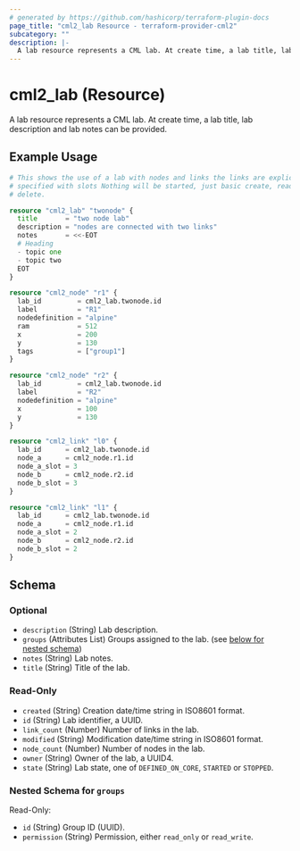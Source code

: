 ```yaml
---
# generated by https://github.com/hashicorp/terraform-plugin-docs
page_title: "cml2_lab Resource - terraform-provider-cml2"
subcategory: ""
description: |-
  A lab resource represents a CML lab. At create time, a lab title, lab description and lab notes can be provided.
---
```


# cml2_lab (Resource)

A lab resource represents a CML lab. At create time, a lab title, lab description and lab notes can be provided.

## Example Usage

```terraform
# This shows the use of a lab with nodes and links the links are explicitly
# specified with slots Nothing will be started, just basic create, read update /
# delete.

resource "cml2_lab" "twonode" {
  title       = "two node lab"
  description = "nodes are connected with two links"
  notes       = <<-EOT
  # Heading
  - topic one
  - topic two
  EOT
}

resource "cml2_node" "r1" {
  lab_id         = cml2_lab.twonode.id
  label          = "R1"
  nodedefinition = "alpine"
  ram            = 512
  x              = 200
  y              = 130
  tags           = ["group1"]
}

resource "cml2_node" "r2" {
  lab_id         = cml2_lab.twonode.id
  label          = "R2"
  nodedefinition = "alpine"
  x              = 100
  y              = 130
}

resource "cml2_link" "l0" {
  lab_id      = cml2_lab.twonode.id
  node_a      = cml2_node.r1.id
  node_a_slot = 3
  node_b      = cml2_node.r2.id
  node_b_slot = 3
}

resource "cml2_link" "l1" {
  lab_id      = cml2_lab.twonode.id
  node_a      = cml2_node.r1.id
  node_a_slot = 2
  node_b      = cml2_node.r2.id
  node_b_slot = 2
}
```

<!-- schema generated by tfplugindocs -->
## Schema

### Optional

- `description` (String) Lab description.
- `groups` (Attributes List) Groups assigned to the lab. (see [below for nested schema](#nestedatt--groups))
- `notes` (String) Lab notes.
- `title` (String) Title of the lab.

### Read-Only

- `created` (String) Creation date/time string in ISO8601 format.
- `id` (String) Lab identifier, a UUID.
- `link_count` (Number) Number of links in the lab.
- `modified` (String) Modification date/time string in ISO8601 format.
- `node_count` (Number) Number of nodes in the lab.
- `owner` (String) Owner of the lab, a UUID4.
- `state` (String) Lab state, one of `DEFINED_ON_CORE`, `STARTED` or `STOPPED`.

<a id="nestedatt--groups"></a>
### Nested Schema for `groups`

Read-Only:

- `id` (String) Group ID (UUID).
- `permission` (String) Permission, either `read_only` or `read_write`.



